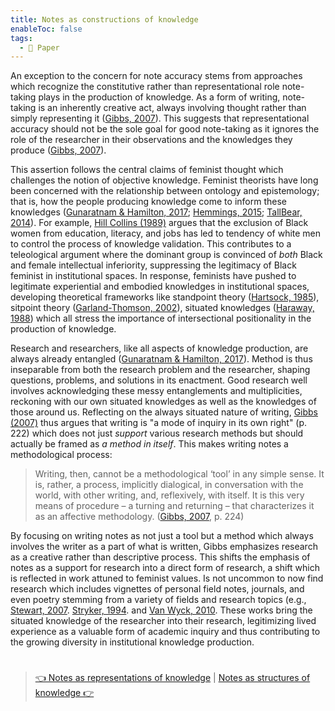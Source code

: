 ```yaml
---
title: Notes as constructions of knowledge
enableToc: false
tags:
  - 📖 Paper
---
```


An exception to the concern for note accuracy stems from approaches which recognize the constitutive rather than representational role note-taking plays in the production of knowledge. As a form of writing, note-taking is an inherently creative act, always involving thought rather than simply representing it ([Gibbs, 2007](References/Gibbs,%202007.md)). This suggests that representational accuracy should not be the sole goal for good note-taking as it ignores the role of the researcher in their observations and the knowledges they produce ([Gibbs, 2007](References/Gibbs,%202007.md)). 

This assertion follows the central claims of feminist thought which challenges the notion of objective knowledge. Feminist theorists have long been concerned with the relationship between ontology and epistemology; that is, how the people producing knowledge come to inform these knowledges ([Gunaratnam & Hamilton, 2017](References/Gunaratnam%20&%20Hamilton,%202017.md); [Hemmings, 2015](References/Hemmings,%202015.md); [TallBear, 2014](References/TallBear,%202014.md)). For example, [Hill Collins (1989)](References/Hill%20Collins,%201989.md) argues that the exclusion of Black women from education, literacy, and jobs has led to tendency of white men to control the process of knowledge validation. This contributes to a teleological argument where the dominant group is convinced of *both* Black and female intellectual inferiority, suppressing the legitimacy of Black feminist in institutional spaces. In response, feminists have pushed to legitimate experiential and embodied knowledges in institutional spaces, developing theoretical frameworks like standpoint theory ([Hartsock, 1985](References/Hartsock,%201985.md)), sitpoint theory ([Garland-Thomson, 2002](References/Garland-Thomson,%202002.md)), situated knowledges ([Haraway, 1988](References/Haraway,%201988.md)) which all stress the importance of intersectional positionality in the production of knowledge. 

Research and researchers, like all aspects of knowledge production, are always already entangled ([Gunaratnam & Hamilton, 2017](References/Gunaratnam%20&%20Hamilton,%202017.md)). Method is thus inseparable from both the research problem and the researcher, shaping questions, problems, and solutions in its enactment. Good research well involves acknowledging these messy entanglements and multiplicities, reckoning with our own situated knowledges as well as the knowledges of those around us. Reflecting on the always situated nature of writing, [Gibbs (2007)](References/Gibbs,%202007.md) thus argues that writing is "a mode of inquiry in its own right" (p. 222) which does not just *support* various research methods but should actually be framed as *a method in itself*. This makes writing notes a methodological process:

 > 
 > Writing, then, cannot be a methodological ‘tool’ in any simple sense. It is, rather, a process, implicitly dialogical, in conversation with the world, with other writing, and, reflexively, with itself. It is this very means of procedure – a turning and returning – that characterizes it as an affective methodology. ([Gibbs, 2007](References/Gibbs,%202007.md), p.  224)

By focusing on writing notes as not just a tool but a method which always involves the writer as a part of what is written, Gibbs emphasizes research as a creative rather than descriptive process. This shifts the emphasis of notes as a support for research into a direct form of research, a shift which is reflected in work attuned to feminist values. Is not uncommon to now find research which includes vignettes of personal field notes, journals, and even poetry stemming from a variety of fields and research topics (e.g., [Stewart, 2007](References/Stewart,%202007.md). [Stryker, 1994](References/Stryker,%201994.md). and [Van Wyck, 2010](References/Van%20Wyck,%202010.md). These works bring the situated knowledge of the researcher into their research, legitimizing lived experience as a valuable form of academic inquiry and thus contributing to the growing diversity in institutional knowledge production.

# 

 > 
 > [👈 Notes as representations of knowledge](@3%20Notes%20as%20representations%20of%20knowledge.md) | [Notes as structures of knowledge 👉](@5%20Notes%20as%20structures%20of%20knowledge.md)
